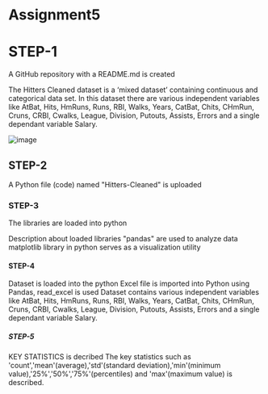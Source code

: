 # Assignment5

# STEP-1
A GitHub repository with a README.md is created

The Hitters Cleaned dataset is a ‘mixed dataset’ containing continuous and categorical data set. In this dataset there are various independent variables like AtBat, Hits, HmRuns, Runs, RBI, Walks, Years, CatBat, Chits, CHmRun, Cruns, CRBI, Cwalks, League, Division, Putouts, Assists, Errors and a single dependant variable Salary.

![image](https://user-images.githubusercontent.com/102846280/161661992-b2f63eef-cc08-4857-a0e3-88b6a54e07b4.png)


##  STEP-2
A Python file (code) named "Hitters-Cleaned" is uploaded

### STEP-3
The libraries are loaded into python

Description about loaded libraries
"pandas" are used to analyze data
matplotlib library in python serves as a visualization utility

#### STEP-4
Dataset is loaded into the python
Excel file is imported into Python using Pandas, read_excel is used
Dataset contains various independent variables like AtBat, Hits, HmRuns, Runs, RBI, Walks, Years, CatBat, Chits, CHmRun, Cruns, CRBI, Cwalks, League, Division, Putouts, Assists, Errors and a single dependant variable Salary.

##### STEP-5
KEY STATISTICS is decribed
The key statistics such as 'count','mean'(average),'std'(standard deviation),'min'(minimum value),'25%','50%','75%'(percentiles) and 'max'(maximum value) is described.
